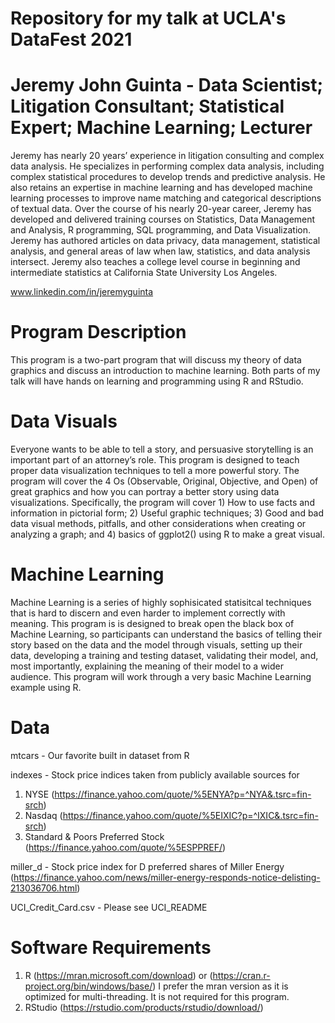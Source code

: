 # Repository for my talk at UCLA's DataFest 2021

# Jeremy John Guinta - Data Scientist; Litigation Consultant; Statistical Expert; Machine Learning; Lecturer
Jeremy has nearly 20 years’ experience in litigation consulting and complex data analysis.  He specializes in performing complex data analysis, including complex statistical procedures to develop trends and predictive analysis.  He also retains an expertise in machine learning and has developed machine learning processes to improve name matching and categorical descriptions of textual data. Over the course of his nearly 20-year career, Jeremy has developed and delivered training courses on Statistics, Data Management and Analysis, R programming, SQL programming, and Data Visualization.  Jeremy has authored articles on data privacy, data management, statistical analysis, and general areas of law when law, statistics, and data analysis intersect.   Jeremy also teaches a college level course in beginning and intermediate statistics at California State University Los Angeles. 

www.linkedin.com/in/jeremyguinta  

# Program Description 

This program is a two-part program that will discuss my theory of data graphics and discuss an introduction to machine learning.  Both parts of my talk will have hands on learning and programming using R and RStudio.  

# Data Visuals

Everyone wants to be able to tell a story, and persuasive storytelling is an important part of an attorney’s role.  This program is designed to teach  proper data visualization techniques to tell a more powerful story.  The program will cover the 4 Os (Observable, Original, Objective, and Open) of great graphics and how you can portray a better story using data visualizations.   Specifically, the program will cover 1) How to use facts and information in pictorial form; 2) Useful graphic techniques; 3) Good and bad data visual methods, pitfalls, and other considerations when creating or analyzing a graph; and 4) basics of ggplot2() using R to make a great visual. 

# Machine Learning

Machine Learning is a series of highly sophisicated statisitcal techniques that is hard to discern and even harder to implement correctly with meaning.  This program is is designed to break open the black box of Machine Learning, so participants can understand the basics of telling their story based on the data and the model through visuals, setting up their data, developing a training and testing dataset, validating their model, and, most importantly, explaining the meaning of their model to a wider audience. This program will work through a very basic Machine Learning example using R. 

# Data

mtcars - Our favorite built in dataset from R

indexes - Stock price indices taken from publicly available sources for 
  1. NYSE (https://finance.yahoo.com/quote/%5ENYA?p=^NYA&.tsrc=fin-srch) 
  2. Nasdaq (https://finance.yahoo.com/quote/%5EIXIC?p=^IXIC&.tsrc=fin-srch) 
  3. Standard & Poors Preferred Stock (https://finance.yahoo.com/quote/%5ESPPREF/) 

miller_d - Stock price index for D preferred shares of Miller Energy (https://finance.yahoo.com/news/miller-energy-responds-notice-delisting-213036706.html) 

UCI_Credit_Card.csv - Please see UCI_README

# Software Requirements

1. R (https://mran.microsoft.com/download) or (https://cran.r-project.org/bin/windows/base/) I prefer the mran version as it is optimized for multi-threading. It is not required for this program. 
2. RStudio (https://rstudio.com/products/rstudio/download/) 
